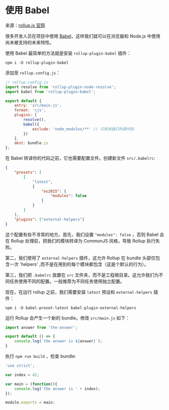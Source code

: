 # 使用 Babel

来源：[rollup.js 官网](https://rollupjs.org/#using-rollup-with-babel)

很多开发人员在项目中使用 [Babel](https://babeljs.io/)，这样我们就可以在浏览器和 Node.js 中使用尚未被支持的未来特性。

使用 Babel 最简单的方法就是安装 `rollup-plugin-babel` 插件：

```
npm i -D rollup-plugin-babel
```

添加至 `rollup.config.js`：

```javascript
// rollup.config.js
import resolve from 'rollup-plugin-node-resolve';
import babel from 'rollup-plugin-babel';

export default {
    entry: 'src/main.js',
    format: 'cjs',
    plugins: [
        resolve(),
        babel({
            exclude: 'node_modules/**' // 只转译我们的源代码
        })
    ],
    dest: bundle.js
};
```

在 Babel 转译你的代码之前，它也需要配置文件。创建新文件 `src/.babelrc`:

```json
{
    "presets": [
        [
            "latest",
            {
                "es2015": {
                    "modules": false
                }
            }
        ]
    ],
    "plugins": ["external-helpers"]
}
```

这个配置有些不寻常的地方。首先，我们设置 `"modules": false` ，否则 Babel 会在 Rollup 处理前，把我们的模块转译为 CommonJS 风格，导致 Rollup 执行失败。

第二，我们使用了 `external-helpers` 插件，这允许 Rollup 在 bundle 头部仅包含一次 'helpers' ,而不是在用到的每个模块都包含（这是个默认的行为）。

第三，我们把 `.babelrc` 放置在 `src` 文件夹，而不是工程根目录。这允许我们为不同任务使用不同的配置。一般推荐为不同任务使用独立配置。

现在，在运行 rollup 之前，我们需要安装 `latest` 预设和 `external-helpers` 插件：

```
npm i -D babel-preset-latest babel-plugin-external-helpers
```

运行 Rollup 会产生一个新的 bundle。修改 `src/main.js` 如下：

```javascript
import answer from 'the-answer';

export default () => {
    console.log(`the answer is ${answer}`);
}
```

执行 `npm run build` ，检查 bundle:

```javascript
'use strict';

var index = 42;

var main = (function(){
    console.log('the answer is ' + index);
});

module.exports = main;
```
